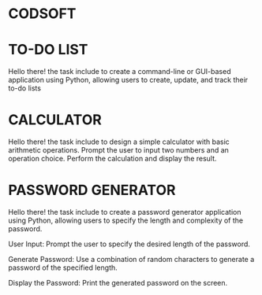 # CODSOFT

# TO-DO LIST

Hello there! the task include to create a command-line or GUI-based application using Python, allowing users to create, update, and track their to-do lists 

# CALCULATOR

Hello there! the task include to design a simple calculator with basic arithmetic operations.
Prompt the user to input two numbers and an operation choice.
Perform the calculation and display the result.

# PASSWORD GENERATOR

Hello there! the task include to create a password generator application using Python, allowing users to specify the length and complexity of the password.

User Input: Prompt the user to specify the desired length of the
password.

Generate Password: Use a combination of random characters to generate a password of the specified length.

Display the Password: Print the generated password on the screen.